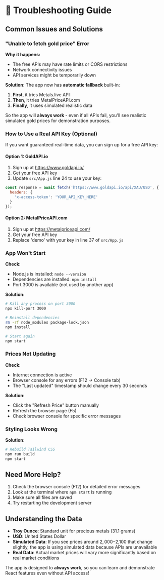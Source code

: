 # 🔧 Troubleshooting Guide

## Common Issues and Solutions

### "Unable to fetch gold price" Error

**Why it happens:**
- The free APIs may have rate limits or CORS restrictions
- Network connectivity issues
- API services might be temporarily down

**Solution:**
The app now has **automatic fallback** built-in:

1. **First**, it tries Metals.live API
2. **Then**, it tries MetalPriceAPI.com
3. **Finally**, it uses simulated realistic data

So the app will **always work** - even if all APIs fail, you'll see realistic simulated gold prices for demonstration purposes.

### How to Use a Real API Key (Optional)

If you want guaranteed real-time data, you can sign up for a free API key:

#### Option 1: GoldAPI.io
1. Sign up at https://www.goldapi.io/
2. Get your free API key
3. Update `src/App.js` line 24 to use your key:
```javascript
const response = await fetch('https://www.goldapi.io/api/XAU/USD', {
  headers: {
    'x-access-token': 'YOUR_API_KEY_HERE'
  }
});
```

#### Option 2: MetalPriceAPI.com
1. Sign up at https://metalpriceapi.com/
2. Get your free API key
3. Replace 'demo' with your key in line 37 of `src/App.js`

### App Won't Start

**Check:**
- Node.js is installed: `node --version`
- Dependencies are installed: `npm install`
- Port 3000 is available (not used by another app)

**Solution:**
```bash
# Kill any process on port 3000
npx kill-port 3000

# Reinstall dependencies
rm -rf node_modules package-lock.json
npm install

# Start again
npm start
```

### Prices Not Updating

**Check:**
- Internet connection is active
- Browser console for any errors (F12 → Console tab)
- The "Last updated" timestamp should change every 30 seconds

**Solution:**
- Click the "Refresh Price" button manually
- Refresh the browser page (F5)
- Check browser console for specific error messages

### Styling Looks Wrong

**Solution:**
```bash
# Rebuild Tailwind CSS
npm run build
npm start
```

## Need More Help?

1. Check the browser console (F12) for detailed error messages
2. Look at the terminal where `npm start` is running
3. Make sure all files are saved
4. Try restarting the development server

## Understanding the Data

- **Troy Ounce**: Standard unit for precious metals (31.1 grams)
- **USD**: United States Dollar
- **Simulated Data**: If you see prices around $2,000-$2,100 that change slightly, the app is using simulated data because APIs are unavailable
- **Real Data**: Actual market prices will vary more significantly based on real market conditions

The app is designed to **always work**, so you can learn and demonstrate React features even without API access!
